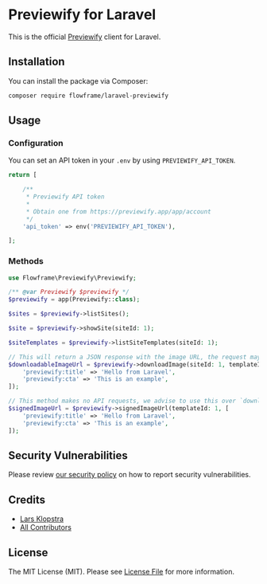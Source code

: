 # Previewify for Laravel

This is the official [Previewify](https://previewify.app) client for Laravel.

## Installation

You can install the package via Composer:

```bash
composer require flowframe/laravel-previewify
```

## Usage

### Configuration

You can set an API token in your `.env` by using `PREVIEWIFY_API_TOKEN`.

```php
return [

    /**
     * Previewify API token
     *
     * Obtain one from https://previewify.app/app/account
     */
    'api_token' => env('PREVIEWIFY_API_TOKEN'),

];
```

### Methods

```php
use Flowframe\Previewify\Previewify;

/** @var Previewify $previewify */
$previewify = app(Previewify::class);

$sites = $previewify->listSites();

$site = $previewify->showSite(siteId: 1);

$siteTemplates = $previewify->listSiteTemplates(siteId: 1);

// This will return a JSON response with the image URL, the request may take 4 to 8 seconds to complete
$downloadableImageUrl = $previewify->downloadImage(siteId: 1, templateId: 1, fields: [
    'previewify:title' => 'Hello from Laravel',
    'previewify:cta' => 'This is an example',
]);

// This method makes no API requests, we advise to use this over `downloadImage`
$signedImageUrl = $previewify->signedImageUrl(templateId: 1, [
    'previewify:title' => 'Hello from Laravel',
    'previewify:cta' => 'This is an example',
]);
```

## Security Vulnerabilities

Please review [our security policy](../../security/policy) on how to report security vulnerabilities.

## Credits

-   [Lars Klopstra](https://github.com/flowframe)
-   [All Contributors](../../contributors)

## License

The MIT License (MIT). Please see [License File](LICENSE.md) for more information.
